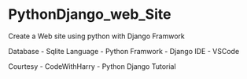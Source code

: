 # PythonDjango_web_Site

Create a Web site using python with Django Framwork

Database - Sqlite
Language - Python
Framwork - Django
IDE - VSCode

Courtesy - CodeWithHarry - Python Django Tutorial
